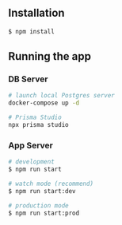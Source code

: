 ## Installation

```bash
$ npm install
```

## Running the app

### DB Server

```bash
# launch local Postgres server
docker-compose up -d

# Prisma Studio
npx prisma studio
```

### App Server

```bash
# development
$ npm run start

# watch mode (recommend)
$ npm run start:dev

# production mode
$ npm run start:prod
```

